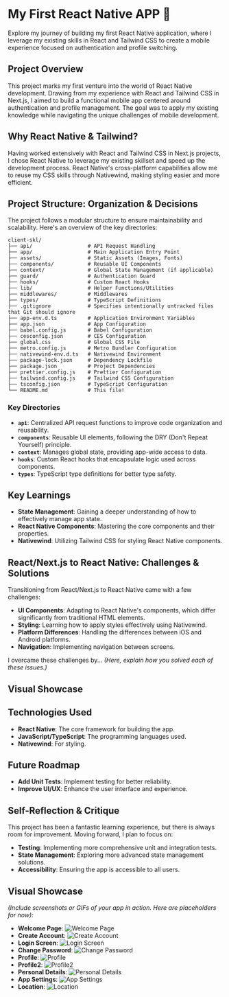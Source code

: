 # My First React Native APP 📱

Explore my journey of building my first React Native application, where I leverage my existing skills in React and Tailwind CSS to create a mobile experience focused on authentication and profile switching.

## Project Overview

This project marks my first venture into the world of React Native development. Drawing from my experience with React and Tailwind CSS in Next.js, I aimed to build a functional mobile app centered around authentication and profile management. The goal was to apply my existing knowledge while navigating the unique challenges of mobile development.

## Why React Native & Tailwind?

Having worked extensively with React and Tailwind CSS in Next.js projects, I chose React Native to leverage my existing skillset and speed up the development process. React Native's cross-platform capabilities allow me to reuse my CSS skills through Nativewind, making styling easier and more efficient.

## Project Structure: Organization & Decisions

The project follows a modular structure to ensure maintainability and scalability. Here's an overview of the key directories:

```
client-skl/
├── api/                  # API Request Handling
├── app/                  # Main Application Entry Point
├── assets/               # Static Assets (Images, Fonts)
├── components/           # Reusable UI Components
├── context/              # Global State Management (if applicable)
├── guard/                # Authentication Guard
├── hooks/                # Custom React Hooks
├── lib/                  # Helper Functions/Utilities
├── middlewares/          # Middlewares
├── types/                # TypeScript Definitions
├── .gitignore            # Specifies intentionally untracked files that Git should ignore
├── app-env.d.ts          # Application Environment Variables
├── app.json              # App Configuration
├── babel.config.js       # Babel Configuration
├── cesconfig.json        # CES Configuration
├── global.css            # Global CSS File
├── metro.config.js       # Metro Bundler Configuration
├── nativewind-env.d.ts   # Nativewind Environment
├── package-lock.json     # Dependency Lockfile
├── package.json          # Project Dependencies
├── prettier.config.js    # Prettier Configuration
├── tailwind.config.js    # Tailwind CSS Configuration
├── tsconfig.json         # TypeScript Configuration
└── README.md             # This file!
```

### Key Directories

- **`api`**: Centralized API request functions to improve code organization and reusability.
- **`components`**: Reusable UI elements, following the DRY (Don't Repeat Yourself) principle.
- **`context`**: Manages global state, providing app-wide access to data.
- **`hooks`**: Custom React hooks that encapsulate logic used across components.
- **`types`**: TypeScript type definitions for better type safety.

## Key Learnings

- **State Management**: Gaining a deeper understanding of how to effectively manage app state.
- **React Native Components**: Mastering the core components and their properties.
- **Nativewind**: Utilizing Tailwind CSS for styling React Native components.

## React/Next.js to React Native: Challenges & Solutions

Transitioning from React/Next.js to React Native came with a few challenges:

- **UI Components**: Adapting to React Native's components, which differ significantly from traditional HTML elements.
- **Styling**: Learning how to apply styles effectively using Nativewind.
- **Platform Differences**: Handling the differences between iOS and Android platforms.
- **Navigation**: Implementing navigation between screens.

I overcame these challenges by... *(Here, explain how you solved each of these issues.)*

## Visual Showcase


## Technologies Used

- **React Native**: The core framework for building the app.
- **JavaScript/TypeScript**: The programming languages used.
- **Nativewind**: For styling.

## Future Roadmap

- **Add Unit Tests**: Implement testing for better reliability.
- **Improve UI/UX**: Enhance the user interface and experience.

## Self-Reflection & Critique

This project has been a fantastic learning experience, but there is always room for improvement. Moving forward, I plan to focus on:

- **Testing**: Implementing more comprehensive unit and integration tests.
- **State Management**: Exploring more advanced state management solutions.
- **Accessibility**: Ensuring the app is accessible to all users.

## Visual Showcase

*(Include screenshots or GIFs of your app in action. Here are placeholders for now):*

- **Welcome Page**: ![Welcome Page](./screenshots/screen1.jpeg)
- **Create Account**: ![Create Account](./screenshots/screen2.jpeg)
- **Login Screen**: ![Login Screen](./screenshots/screen3.jpeg)
- **Change Password**: ![Change Password](./screenshots/screen4.jpeg)
- **Profile**: ![Profile](./screenshots/screen5.jpeg)
- **Profile2**: ![Profile2](./screenshots/screen8.jpeg)
- **Personal Details**: ![Personal Details](./screenshots/screen7.jpeg)
- **App Settings**: ![App Settings](./screenshots/screen6.jpeg)
- **Location**: ![Location](./screenshots/screen9.jpeg)


